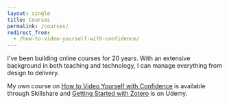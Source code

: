 ```yaml
---
layout: single
title: Courses
permalink: /courses/
redirect_from:
  - /how-to-video-yourself-with-confidence/
---
```


I've been building online courses for 20 years. With an extensive background in both teaching and technology, I can manage everything from design to delivery.

My own course on [How to Video Yourself with Confidence](https://skl.sh/3tRI8tG) is available through Skillshare and [Getting Started with Zotero](https://www.udemy.com/course/how-to-manage-references-and-citations-in-zotero/learn/lecture/3473296#overview) is on Udemy.